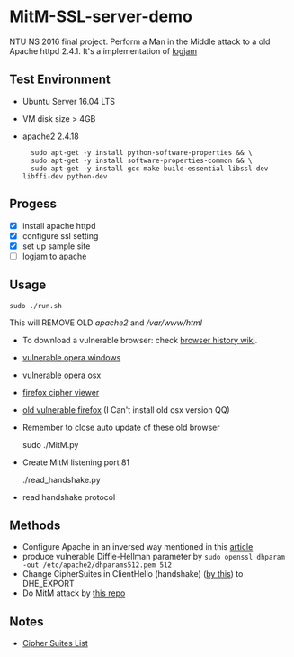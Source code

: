 # MitM-SSL-server-demo
NTU NS 2016 final project. Perform a Man in the Middle attack to a old Apache httpd 2.4.1. It's a implementation of [logjam]

## Test Environment
- Ubuntu Server 16.04 LTS
 - VM disk size > 4GB
- apache2 2.4.18

        sudo apt-get -y install python-software-properties && \
        sudo apt-get -y install software-properties-common && \
        sudo apt-get -y install gcc make build-essential libssl-dev libffi-dev python-dev



## Progess

- [X] install apache httpd
- [X] configure ssl setting
- [X] set up sample site
- [ ] logjam to apache

## Usage

    sudo ./run.sh

 This will REMOVE OLD *apache2* and */var/www/html*

 - To download a vulnerable browser: check [browser history wiki]. 
 - [vulnerable opera windows]
 - [vulnerable opera osx]
 - [firefox cipher viewer]
 - [old vulnerable firefox] \(I Can't install old osx version QQ\)
 - Remember to close auto update of these old browser

    sudo ./MitM.py
    
 - Create MitM listening port 81
 
    ./read_handshake.py

 - read handshake protocol 

## Methods

 - Configure Apache in an inversed way mentioned in this [article](http://serverfault.com/questions/693241/how-to-fix-logjam-vulnerability-in-apache-httpd)
 - produce vulnerable Diffie-Hellman parameter by `sudo openssl dhparam -out /etc/apache2/dhparams512.pem 512`
 - Change CipherSuites in ClientHello (handshake) ([by this](http://blog.fourthbit.com/2014/12/23/traffic-analysis-of-an-ssl-slash-tls-session)) to DHE\_EXPORT
 - Do MitM attack by [this repo](https://github.com/allfro/pymiproxy)

## Notes
 - [Cipher Suites List](http://www.iana.org/assignments/tls-parameters/tls-parameters.xhtml)

[logjam]: https://weakdh.org/logjam.html "Logjam"
[browser history wiki]: https://en.wikipedia.org/wiki/Template:TLS/SSL_support_history_of_web_browsers "browser history"
[vulnerable opera windows]: http://www.opera.com/download/guide/?os=windows&ver=28.0.1750.40&local=y "Vulnerable Opera for windows"
[vulnerable opera osx]: http://www.opera.com/download/guide/?os=osx&ver=28.0.1750.40&local=y "Vulnerable Opera for osx"
[firefox cipher viewer]: https://addons.mozilla.org/en-US/firefox/addon/cipherfox/ "Firefox cipher detail viewer extension"
[old vulnerable firefox]: https://ftp.mozilla.org/pub/firefox/releases/34.0/ 

